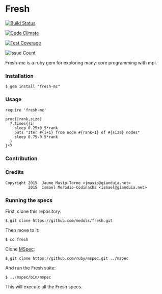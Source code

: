 # Fresh

[![Build Status](https://travis-ci.org/medols/fresh.svg)](https://travis-ci.org/medols/fresh)

[![Code Climate](https://codeclimate.com/github/medols/fresh/badges/gpa.svg)](https://codeclimate.com/github/medols/fresh)

[![Test Coverage](https://codeclimate.com/github/medols/fresh/badges/coverage.svg)](https://codeclimate.com/github/medols/fresh/coverage)

[![Issue Count](https://codeclimate.com/github/medols/fresh/badges/issue_count.svg)](https://codeclimate.com/github/medols/fresh)

Fresh-mc is a ruby gem for exploring many-core programming with mpi.

### Installation

    $ gem install "fresh-mc"

### Usage

    require 'fresh-mc'

    proc{|rank,size|
      7.times{|i|
        sleep 0.25+0.5*rank
        puts "Iter #{i+1} from node #{rank+1} of #{size} nodes"
        sleep 0.75-0.5*rank
      }
    }*2

### Contribution

### Credits

    Copyright 2015  Jaume Masip-Torne <jmasip@gianduia.net>
              2015  Ismael Merodio-Codinachs <ismael@gianduia.net>

### Running the specs

First, clone this repository:

    $ git clone https://github.com/medols/fresh.git

Then move to it:

    $ cd fresh

Clone [MSpec](http://github.com/ruby/mspec):

    $ git clone https://github.com/ruby/mspec.git ../mspec

And run the Fresh suite:

    $ ../mspec/bin/mspec

This will execute all the Fresh specs.

